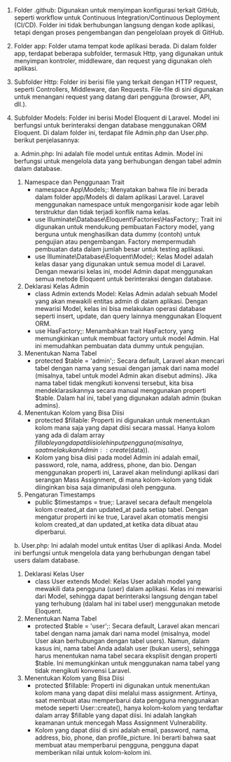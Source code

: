 1. Folder .github: Digunakan untuk menyimpan konfigurasi terkait GitHub, seperti workflow untuk Continuous Integration/Continuous Deployment (CI/CD). Folder ini tidak berhubungan langsung dengan kode aplikasi, tetapi dengan proses pengembangan dan pengelolaan proyek di GitHub.

2. Folder app: Folder utama tempat kode aplikasi berada. Di dalam folder app, terdapat beberapa subfolder, termasuk Http, yang digunakan untuk menyimpan kontroler, middleware, dan request yang digunakan oleh aplikasi.

3. Subfolder Http: Folder ini berisi file yang terkait dengan HTTP request, seperti Controllers, Middleware, dan Requests. File-file di sini digunakan untuk menangani request yang datang dari pengguna (browser, API, dll.).

4. Subfolder Models: Folder ini berisi Model Eloquent di Laravel. Model ini berfungsi untuk berinteraksi dengan database menggunakan ORM Eloquent. Di dalam folder ini, terdapat file Admin.php dan User.php. berikut penjelasannya:

   a. Admin.php: Ini adalah file model untuk entitas Admin. Model ini berfungsi untuk mengelola data yang berhubungan dengan tabel admin dalam database.
      1) Namespace dan Penggunaan Trait
         - namespace App\Models;: Menyatakan bahwa file ini berada dalam folder app/Models di dalam aplikasi Laravel. Laravel menggunakan namespace untuk mengorganisir kode agar lebih terstruktur dan tidak terjadi konflik nama kelas.
         - use Illuminate\Database\Eloquent\Factories\HasFactory;: Trait ini digunakan untuk mendukung pembuatan Factory model, yang berguna untuk menghasilkan data dummy (contoh) untuk pengujian atau pengembangan. Factory mempermudah pembuatan data dalam jumlah besar untuk testing aplikasi.
         - use Illuminate\Database\Eloquent\Model;: Kelas Model adalah kelas dasar yang digunakan untuk semua model di Laravel. Dengan mewarisi kelas ini, model Admin dapat menggunakan semua metode Eloquent untuk berinteraksi dengan database.
      2) Deklarasi Kelas Admin
         - class Admin extends Model: Kelas Admin adalah sebuah Model yang akan mewakili entitas admin di dalam aplikasi. Dengan mewarisi Model, kelas ini bisa melakukan operasi database seperti insert, update, dan query lainnya menggunakan Eloquent ORM.
         - use HasFactory;: Menambahkan trait HasFactory, yang memungkinkan untuk membuat factory untuk model Admin. Hal ini memudahkan pembuatan data dummy untuk pengujian.
      3) Menentukan Nama Tabel
         - protected $table = 'admin';: Secara default, Laravel akan mencari tabel dengan nama yang sesuai dengan jamak dari nama model (misalnya, tabel untuk model Admin akan disebut admins). Jika nama tabel tidak mengikuti konvensi tersebut, kita bisa mendeklarasikannya secara manual menggunakan properti $table. Dalam hal ini, tabel yang digunakan adalah admin (bukan admins).
      4) Menentukan Kolom yang Bisa Diisi
         - protected $fillable: Properti ini digunakan untuk menentukan kolom mana saja yang dapat diisi secara massal. Hanya kolom yang ada di dalam array $fillable yang dapat diisi oleh input pengguna (misalnya, saat melakukan Admin::create($data)).
         - Kolom yang bisa diisi pada model Admin ini adalah email, password, role, nama, address, phone, dan bio. Dengan menggunakan properti ini, Laravel akan melindungi aplikasi dari serangan Mass Assignment, di mana kolom-kolom yang tidak diinginkan bisa saja dimanipulasi oleh pengguna.
      5) Pengaturan Timestamps
         - public $timestamps = true;: Laravel secara default mengelola kolom created_at dan updated_at pada setiap tabel. Dengan mengatur properti ini ke true, Laravel akan otomatis mengisi kolom created_at dan updated_at ketika data dibuat atau diperbarui.

   b. User.php: Ini adalah model untuk entitas User di aplikasi Anda. Model ini berfungsi untuk mengelola data yang berhubungan dengan tabel users dalam database.
      1) Deklarasi Kelas User
         - class User extends Model: Kelas User adalah model yang mewakili data pengguna (user) dalam aplikasi. Kelas ini mewarisi dari Model, sehingga dapat berinteraksi langsung dengan tabel yang terhubung (dalam hal ini tabel user) menggunakan metode Eloquent.
      2) Menentukan Nama Tabel
         - protected $table = 'user';: Secara default, Laravel akan mencari tabel dengan nama jamak dari nama model (misalnya, model User akan berhubungan dengan tabel users). Namun, dalam kasus ini, nama tabel Anda adalah user (bukan users), sehingga harus menentukan nama tabel secara eksplisit dengan properti $table. Ini memungkinkan untuk menggunakan nama tabel yang tidak mengikuti konvensi Laravel.
      3) Menentukan Kolom yang Bisa Diisi
         - protected $fillable: Properti ini digunakan untuk menentukan kolom mana yang dapat diisi melalui mass assignment. Artinya, saat membuat atau memperbarui data pengguna menggunakan metode seperti User::create(), hanya kolom-kolom yang terdaftar dalam array $fillable yang dapat diisi. Ini adalah langkah keamanan untuk mencegah Mass Assignment Vulnerability.
         - Kolom yang dapat diisi di sini adalah email, password, nama, address, bio, phone, dan profile_picture. Ini berarti bahwa saat membuat atau memperbarui pengguna, pengguna dapat memberikan nilai untuk kolom-kolom ini.
